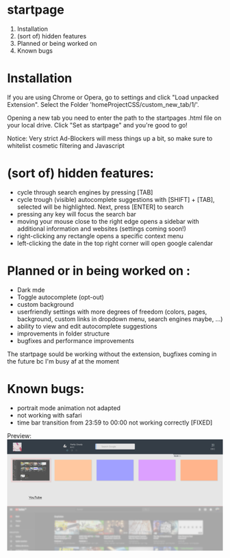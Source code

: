 # startpage

1) Installation
2) (sort of) hidden features
3) Planned or being worked on
4) Known bugs

# Installation

If you are using Chrome or Opera, go to settings and click "Load unpacked Extension". Select the Folder 'homeProjectCSS/custom_new_tab/1/'.

Opening a new tab you need to enter the path to the startpages .html file on your local drive. Click "Set as startpage" and you're good to go!

Notice: Very strict Ad-Blockers will mess things up a bit, so make sure to whitelist cosmetic filtering and Javascript

# (sort of) hidden features:
  - cycle through search engines by pressing [TAB]
  - cycle trough (visible) autocomplete suggestions with [SHIFT] + [TAB], selected will be highlighted. Next, press [ENTER] to search
  - pressing any key will focus the search bar
  - moving your mouse close to the right edge opens a sidebar with additional information and websites (settings coming soon!)
  - right-clicking any rectangle opens a specific context menu
  - left-clicking the date in the top right corner will open google calendar

# Planned or in being worked on :
- Dark mde
- Toggle autocomplete (opt-out)
- custom background
- userfriendly settings with more degrees of freedom (colors, pages, background, custom links in dropdown menu, search engines maybe, ...)
- ability to view and edit autocomplete suggestions
- improvements in folder structure
- bugfixes and performance improvements

The startpage sould be working without the extension, bugfixes coming in the future bc I'm busy af at the moment

# Known bugs:
- portrait mode animation not adapted
- not working with safari
- time bar transition from 23:59 to 00:00 not working correctly [FIXED]

Preview:
![alt text](https://github.com/Usernameeeeeeeee/startpage/blob/master/home2.png)
